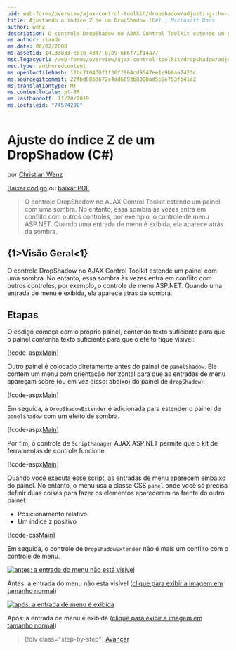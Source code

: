 ```yaml
---
uid: web-forms/overview/ajax-control-toolkit/dropshadow/adjusting-the-z-index-of-a-dropshadow-cs
title: Ajustando o índice Z de um DropShadow (C#) | Microsoft Docs
author: wenz
description: O controle DropShadow no AJAX Control Toolkit estende um painel com uma sombra. No entanto, essa sombra às vezes entra em conflito com outros controles, para insta...
ms.author: riande
ms.date: 06/02/2008
ms.assetid: 14133833-e518-4347-87b9-6b6f71f14a77
msc.legacyurl: /web-forms/overview/ajax-control-toolkit/dropshadow/adjusting-the-z-index-of-a-dropshadow-cs
msc.type: authoredcontent
ms.openlocfilehash: 12bc7f0430f1f30ff964cd9547ee1e9b0aa7423c
ms.sourcegitcommit: 22fbd8863672c4ad6693b8388ad5c8e753fb41a2
ms.translationtype: MT
ms.contentlocale: pt-BR
ms.lasthandoff: 11/28/2019
ms.locfileid: "74574290"
---
```

# <a name="adjusting-the-z-index-of-a-dropshadow-c"></a>Ajuste do índice Z de um DropShadow (C#)

por [Christian Wenz](https://github.com/wenz)

[Baixar código](https://download.microsoft.com/download/5/1/6/51652a81-500b-4f6b-88d3-617103e7941e/DropShadow1.cs.zip) ou [baixar PDF](https://download.microsoft.com/download/b/6/a/b6ae89ee-df69-4c87-9bfb-ad1eb2b23373/dropshadow1CS.pdf)

> O controle DropShadow no AJAX Control Toolkit estende um painel com uma sombra. No entanto, essa sombra às vezes entra em conflito com outros controles, por exemplo, o controle de menu ASP.NET. Quando uma entrada de menu é exibida, ela aparece atrás da sombra.

## <a name="overview"></a>{1&gt;Visão Geral&lt;1}

O controle DropShadow no AJAX Control Toolkit estende um painel com uma sombra. No entanto, essa sombra às vezes entra em conflito com outros controles, por exemplo, o controle de menu ASP.NET. Quando uma entrada de menu é exibida, ela aparece atrás da sombra.

## <a name="steps"></a>Etapas

O código começa com o próprio painel, contendo texto suficiente para que o painel contenha texto suficiente para que o efeito fique visível:

[!code-aspx[Main](adjusting-the-z-index-of-a-dropshadow-cs/samples/sample1.aspx)]

Outro painel é colocado diretamente antes do painel de `panelShadow`. Ele contém um menu com orientação horizontal para que as entradas de menu apareçam sobre (ou em vez disso: abaixo) do painel de `dropShadow`):

[!code-aspx[Main](adjusting-the-z-index-of-a-dropshadow-cs/samples/sample2.aspx)]

Em seguida, a `DropShadowExtender` é adicionada para estender o painel de `panelShadow` com um efeito de sombra.

[!code-aspx[Main](adjusting-the-z-index-of-a-dropshadow-cs/samples/sample3.aspx)]

Por fim, o controle de `ScriptManager` AJAX ASP.NET permite que o kit de ferramentas de controle funcione:

[!code-aspx[Main](adjusting-the-z-index-of-a-dropshadow-cs/samples/sample4.aspx)]

Quando você executa esse script, as entradas de menu aparecem embaixo do painel. No entanto, o menu usa a classe CSS `panel` onde você só precisa definir duas coisas para fazer os elementos aparecerem na frente do outro painel:

- Posicionamento relativo
- Um índice z positivo

[!code-css[Main](adjusting-the-z-index-of-a-dropshadow-cs/samples/sample5.css)]

Em seguida, o controle de `DropShadowExtender` não é mais um conflito com o controle de menu.

[![antes: a entrada do menu não está visível](adjusting-the-z-index-of-a-dropshadow-cs/_static/image2.png)](adjusting-the-z-index-of-a-dropshadow-cs/_static/image1.png)

Antes: a entrada do menu não está visível ([clique para exibir a imagem em tamanho normal](adjusting-the-z-index-of-a-dropshadow-cs/_static/image3.png))

[![após: a entrada de menu é exibida](adjusting-the-z-index-of-a-dropshadow-cs/_static/image5.png)](adjusting-the-z-index-of-a-dropshadow-cs/_static/image4.png)

Após: a entrada de menu é exibida ([clique para exibir a imagem em tamanho normal](adjusting-the-z-index-of-a-dropshadow-cs/_static/image6.png))

> [!div class="step-by-step"]
> [Avançar](manipulating-dropshadow-properties-from-client-code-cs.md)
